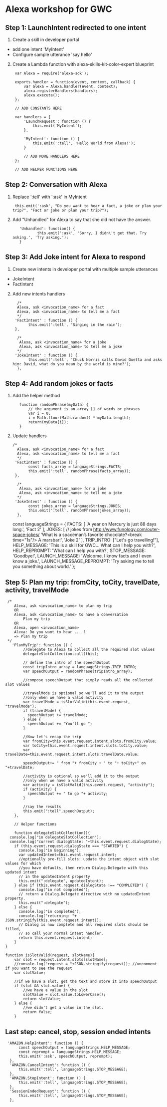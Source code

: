 # Alexa workshop for GWC

## Step 1: LaunchIntent redirected to one intent

1. Create a skill in developer portal 

 - add one intent 'MyIntent'
 - Configure sample utterance 'say hello'
 
2. Create a Lambda function with alexa-skills-kit-color-expert blueprint

        var Alexa = require('alexa-sdk');

        exports.handler = function(event, context, callback) {
            var alexa = Alexa.handler(event, context);
            alexa.registerHandlers(handlers);
            alexa.execute();
        };
        
        // ADD CONSTANTS HERE

        var handlers = {
            'LaunchRequest': function () {
                this.emit('MyIntent');
            },

            'MyIntent': function () {
                this.emit(':tell', 'Hello World from Alexa!');
            }
            
            // ADD MORE HANDLERS HERE
        };
        
        // ADD HELPER FUNCTIONS HERE

## Step 2: Conversation with Alexa

1. Replace ':tell' with ':ask' in MyIntent

        this.emit(':ask', "Do you want to hear a fact, a joke or plan your trip?", "Fact or joke or plan your trip?");

2. Add "Unhandled" for Alexa to say that she did not have the answer.

          'Unhandled': function() {
                  this.emit(':ask', 'Sorry, I didn\'t get that. Try asking.', 'Try asking.');
          }
  
  ## Step 3: Add Joke intent for Alexa to respond 
  
  1. Create new intents in developer portal with multiple sample utterances
  
  - JokeIntent  
  - FactIntent
  
  2. Add new intents handlers
  
           /*
           Alexa, ask <invocation_name> for a fact
           Alexa, ask <invocation_name> to tell me a fact
           */
          'FactIntent' : function () {
                this.emit(':tell', 'Singing in the rain');
          },

           /*
            Alexa, ask <invocation_name> for a joke
            Alexa, ask <invocation_name> to tell me a joke
           */
          'JokeIntent' : function () {
                this.emit(':tell', 'Chuck Norris calls David Guetta and asks him: David, what do you mean by the world is mine?');
           },
  
  ## Step 4: Add random jokes or facts
  
  
  1. Add the helper method
  
 
            function randomPhrase(myData) {
                // the argument is an array [] of words or phrases
                var i = 0;
                i = Math.floor(Math.random() * myData.length);
                return(myData[i]);
            }

  2. Update handlers

         /*
           Alexa, ask <invocation_name> for a fact
           Alexa, ask <invocation_name> to tell me a fact
           */
          'FactIntent' : function () {
                const facts_array = languageStrings.FACTS;
                this.emit(':tell', randomPhrase(facts_array));
          },

           /*
            Alexa, ask <invocation_name> for a joke
            Alexa, ask <invocation_name> to tell me a joke
           */
          'JokeIntent' : function () {
                const jokes_array = languageStrings.JOKES;
                this.emit(':tell', randomPhrase(jokes_array));
           },

        const languageStrings = {
                    FACTS: [
                        'A year on Mercury is just 88 days long.',
                        'Fact 2'
                    ],
                    JOKES: [ // jokes from http://www.funology.com/outer-space-jokes/
                        'What is a spaceman’s favorite chocolate?<break time=\"1s\"/> A marsbar!',
                        'Joke 2'
                    ],
                    TRIP_INTRO: ["Let's go travelling!"],
                    HELP_MESSAGE: 'This is a skill for GWC... What can I help you with?',
                    HELP_REPROMPT: 'What can I help you with?',
                    STOP_MESSAGE: 'Goodbye!',
                    LAUNCH_MESSAGE: 'Welcome. I know facts and I even know a joke.',
                    LAUNCH_MESSAGE_REPROMPT: 'Try asking me to tell you something about world.'
        };

## Step 5: Plan my trip: fromCity, toCity, travelDate, activity, travelMode

     /*
        Alexa, ask <invocation_name> to plan my trip
        OR
        Alexa, ask <invocation_name> to have a conversation
            Plan my trip
        OR
        Alexa, open <invocation_name>
        Alexa: Do you want to hear ... ?
        => Plan my trip
     */
       'PlanMyTrip': function () {
            //delegate to Alexa to collect all the required slot values
            delegateSlotCollection.call(this);

            // define the intro of the speechOutput
            const tripIntro_array = languageStrings.TRIP_INTRO;
            var speechOutput = randomPhrase(tripIntro_array);

            //compose speechOutput that simply reads all the collected slot values

            //travelMode is optional so we'll add it to the output
            //only when we have a valid activity
            var travelMode = isSlotValid(this.event.request, "travelMode");
            if (travelMode) {
              speechOutput += travelMode;
            } else {
              speechOutput += "You'll go ";
            }

            //Now let's recap the trip
            var fromCity=this.event.request.intent.slots.fromCity.value;
            var toCity=this.event.request.intent.slots.toCity.value;
            var travelDate=this.event.request.intent.slots.travelDate.value;

            speechOutput+= " from "+ fromCity + " to "+ toCity+" on "+travelDate;

            //activity is optional so we'll add it to the output
            //only when we have a valid activity
            var activity = isSlotValid(this.event.request, "activity");
            if (activity) {
              speechOutput += " to go "+ activity;
            }

            //say the results
            this.emit(":tell",speechOutput);
        },

        // Helper functions

        function delegateSlotCollection(){
      console.log("in delegateSlotCollection");
      console.log("current dialogState: "+this.event.request.dialogState);
        if (this.event.request.dialogState === "STARTED") {
          console.log("in Beginning");
          var updatedIntent=this.event.request.intent;
          //optionally pre-fill slots: update the intent object with slot values for which
          //you have defaults, then return Dialog.Delegate with this updated intent
          // in the updatedIntent property
          this.emit(":delegate", updatedIntent);
        } else if (this.event.request.dialogState !== "COMPLETED") {
          console.log("in not completed");
          // return a Dialog.Delegate directive with no updatedIntent property.
          this.emit(":delegate");
        } else {
          console.log("in completed");
          console.log("returning: "+ JSON.stringify(this.event.request.intent));
          // Dialog is now complete and all required slots should be filled,
          // so call your normal intent handler.
          return this.event.request.intent;
        }
    }

    function isSlotValid(request, slotName){
        var slot = request.intent.slots[slotName];
        //console.log("request = "+JSON.stringify(request)); //uncomment if you want to see the request
        var slotValue;

        //if we have a slot, get the text and store it into speechOutput
        if (slot && slot.value) {
            //we have a value in the slot
            slotValue = slot.value.toLowerCase();
            return slotValue;
        } else {
            //we didn't get a value in the slot.
            return false;
        }

## Last step: cancel, stop, session ended intents

     'AMAZON.HelpIntent': function () {
          const speechOutput = languageStrings.HELP_MESSAGE;
          const reprompt = languageStrings.HELP_MESSAGE;
          this.emit(':ask', speechOutput, reprompt);
      },
      'AMAZON.CancelIntent': function () {
          this.emit(':tell', languageStrings.STOP_MESSAGE);
      },
      'AMAZON.StopIntent': function () {
          this.emit(':tell', languageStrings.STOP_MESSAGE);
      },
      'SessionEndedRequest': function () {
          this.emit(':tell', languageStrings.STOP_MESSAGE);
      },
